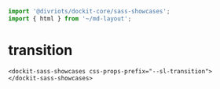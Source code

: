 ```js script
import '@divriots/dockit-core/sass-showcases';
import { html } from '~/md-layout';
```

# transition

```html:html
<dockit-sass-showcases css-props-prefix="--sl-transition">
</dockit-sass-showcases>
```
